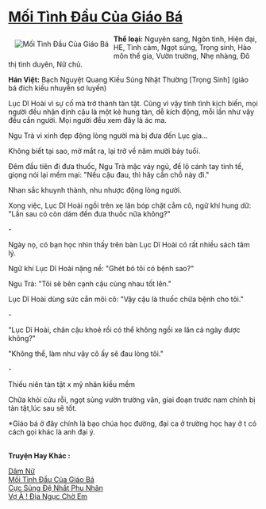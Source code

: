 <a href="https://utruyen.com/truyen/moi-tinh-dau-cua-giao-ba/19292/" title="Mối Tình Đầu Của Giáo Bá"><h1>Mối Tình Đầu Của Giáo Bá</h1></a><div style="display:table"><img align="right" style="float: left; padding: 10px;" src="https://utruyen.com/images/story/200x260/moi-tinh-dau-cua-giao-ba.jpg" alt="Mối Tình Đầu Của Giáo Bá"><b>Thể loại:</b> Nguyên sang, Ngôn tình, Hiện đại, HE, Tình cảm, Ngọt sủng, Trọng sinh, Hào môn thế gia, Vườn trường, Nhẹ nhàng, Đô thị tình duyên, Nữ chủ.<p></p><b>Hán Việt:</b> Bạch Nguyệt Quang Kiều Sủng Nhật Thường [Trọng Sinh] (giáo bá đích kiều nhuyễn sơ luyến)<p></p>Lục Dĩ Hoài vì sự cố mà trở thành tàn tật. Cũng vì vậy tính tình kịch biến, mọi người đều nhận định cậu là một kẻ hung tàn, dễ kích động, mỗi lần như vậy đều cắn người. Mọi người đều xem đây là ác ma.<p></p>Ngu Trà vì xinh đẹp động lòng người mà bị đưa đến Lục gia...<p></p>Không biết tại sao, mở mắt ra, lại trở về năm mười bảy tuổi.<p></p>Đêm đầu tiên đi đưa thuốc, Ngu Trà mặc váy ngủ, để lộ cánh tay tinh tế, giọng nói lại mềm mại: "Nếu cậu đau, thì hãy cắn chỗ này đi."<p></p>Nhan sắc khuynh thành, nhu nhược động lòng người.<p></p>Xong việc, Lục Dĩ Hoài ngồi trên xe lăn bóp chặt cằm cô, ngữ khí hung dữ: "Lần sau có còn dám đến đưa thuốc nữa không?"<p></p>- <p></p>Ngày nọ, có bạn học nhìn thấy trên bàn Lục Dĩ Hoài có rất nhiều sách tâm lý.<p></p>Ngữ khí Lục Dĩ Hoài nặng nề: "Ghét bỏ tôi có bệnh sao?"<p></p>Ngu Trà: "Tôi sẽ bên cạnh cậu cùng nhau tốt lên."<p></p>Lục Dĩ Hoài dùng sức cắn môi cô: "Vậy cậu là thuốc chữa bệnh cho tôi."<p></p>- <p></p>"Lục Dĩ Hoài, chân cậu khoẻ rồi có thể không ngồi xe lăn cả ngày được không?"<p></p>"Không thể, làm như vậy cô ấy sẽ đau lòng tôi."<p></p>- <p></p>Thiếu niên tàn tật x mỹ nhân kiều mềm<p></p>Chữa khỏi cứu rỗi, ngọt sủng vườn trường văn, giai đoạn trước nam chính bị tàn tật,lúc sau sẽ tốt.<p></p>*Giáo bá ở đây chính là bạo chúa học đường, đại ca ở trường học hay ở t có cách gọi khác là anh đại ý.</div><p><br><b>Truyện Hay Khác :</b></p><a href="https://utruyen.com/truyen/dam-nu/18549/" alt="Dâm Nữ">Dâm Nữ</a><br/><a href="https://truyenngontinhay.wordpress.com/2019/10/03/moi-tinh-dau-cua-giao-ba/" alt="Mối Tình Đầu Của Giáo Bá">Mối Tình Đầu Của Giáo Bá</a><br/><a href="https://github.com/quanluxury/ngontinhhot/tree/master/truyenhay/17408/" alt="Cực Sủng Đệ Nhất Phu Nhân">Cực Sủng Đệ Nhất Phu Nhân</a><br/><a href="https://www.wattpad.com/story/197979548-v%E1%BB%A3-%C3%A0-%C4%91%E1%BB%8Ba-ng%E1%BB%A5c-ch%E1%BB%9D-em" alt="Vợ À ! Địa Ngục Chờ Em">Vợ À ! Địa Ngục Chờ Em</a><br/>